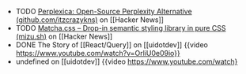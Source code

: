 - TODO [Perplexica: Open-Source Perplexity Alternative (github.com/itzcrazykns)](https://news.ycombinator.com/item?id=40462369) on [[Hacker News]]
- TODO [Matcha.css – Drop-in semantic styling library in pure CSS (mizu.sh)](https://news.ycombinator.com/item?id=40455944) on [[Hacker News]]
- DONE The Story of [[React/Query]] on [[uidotdev]]
  {{video https://www.youtube.com/watch?v=OrliU0e09io}}
- undefined on [[uidotdev]]
  {{video https://www.youtube.com/watch}